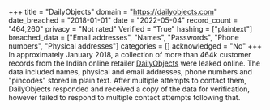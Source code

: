 +++
title = "DailyObjects"
domain = "https://dailyobjects.com"
date_breached = "2018-01-01"
date = "2022-05-04"
record_count = "464,260"
privacy = "Not rated"
Verified = "True"
hashing = ["plaintext"]
breached_data = ["Email addresses", "Names", "Passwords", "Phone numbers", "Physical addresses"]
categories = []
acknowledged = "No"
+++
In approximately January 2018, a collection of more than 464k customer records from the Indian online retailer <a href="https://www.dailyobjects.com/" target="_blank" rel="noopener">DailyObjects</a> were leaked online. The data included names, physical and email addresses, phone numbers and &quot;pincodes&quot; stored in plain text. After multiple attempts to contact them, DailyObjects responded and received a copy of the data for verification, however failed to respond to multiple contact attempts following that.
